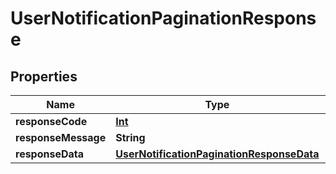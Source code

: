 
# UserNotificationPaginationResponse

## Properties
Name | Type | Description | Notes
------------ | ------------- | ------------- | -------------
**responseCode** | [**Int**](Int.md) |  |  [optional]
**responseMessage** | **String** |  |  [optional]
**responseData** | [**UserNotificationPaginationResponseData**](UserNotificationPaginationResponseData.md) |  |  [optional]



